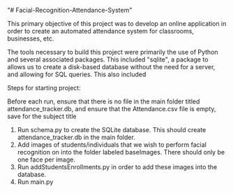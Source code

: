 "# Facial-Recognition-Attendance-System" 


This primary objective of this project was to develop an online application in order to create an automated attendance system for classrooms, businesses, etc.

The tools necessary to build this project were primarily the use of Python and several associated packages. 
This included "sqlite", a package to allows us to create a disk-based database without the need for a server, and allowing for SQL queries.
This also included 



Steps for starting project:

Before each run, ensure that there is no file in the main folder titled attendance_tracker.db, and ensure that the Attendance.csv file is empty, save for the subject title

1. Run schema.py to create the SQLite database. This should create attendance_tracker.db in the main folder.
2. Add images of students/individuals that we wish to perform facial recognition on into the folder labeled baseImages. There should only be one face per image.
3. Run addStudentsEnrollments.py in order to add these images into the database.
4. Run main.py
